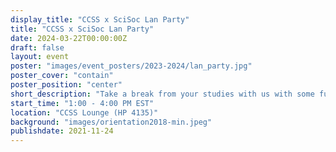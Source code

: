 ```yaml
---
display_title: "CCSS x SciSoc Lan Party"
title: "CCSS x SciSoc Lan Party"
date: 2024-03-22T00:00:00Z
draft: false
layout: event
poster: "images/event_posters/2023-2024/lan_party.jpg"
poster_cover: "contain"
poster_position: "center"
short_description: "Take a break from your studies with us with some fun multiplayer video games!"
start_time: "1:00 - 4:00 PM EST"
location: "CCSS Lounge (HP 4135)"
background: "images/orientation2018-min.jpeg"
publishdate: 2021-11-24
---
```

